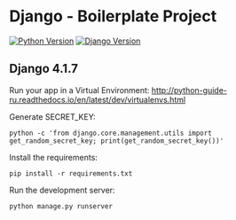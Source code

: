 # Django - Boilerplate Project

[![Python Version](https://img.shields.io/badge/python-3.11-brightgreen.svg)](https://python.org)
[![Django Version](https://img.shields.io/badge/django-5.1-rc1-brightgreen.svg)](https://djangoproject.com)

## Django 4.1.7

Run your app in a Virtual Environment: http://python-guide-ru.readthedocs.io/en/latest/dev/virtualenvs.html

Generate SECRET_KEY:
```shell
python -c 'from django.core.management.utils import get_random_secret_key; print(get_random_secret_key())'
```

Install the requirements:
```shell
pip install -r requirements.txt
```

Run the development server:
```shell
python manage.py runserver
```